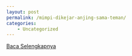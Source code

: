 ```yaml
---
layout: post
permalink: /mimpi-dikejar-anjing-sama-teman/
categories:
    - Uncategorized
---
```


[Baca Selengkapnya](/01)